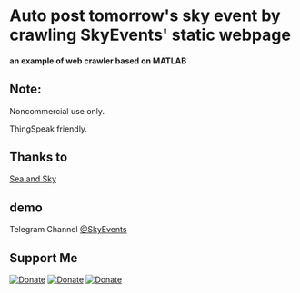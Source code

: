 # Auto post tomorrow's sky event by crawling SkyEvents' static webpage

#### an example of web crawler based on MATLAB

## Note: 

Noncommercial use only.
        
ThingSpeak friendly.

## Thanks to 

[Sea and Sky](http://www.seasky.org/)

## demo

Telegram Channel [@SkyEvents](https://t.me/SkyEvents)

## Support Me

[![Donate](https://img.shields.io/badge/Donate-PayPal-green.svg)](https://www.paypal.me/Mesoscale)
[![Donate](https://img.shields.io/badge/Donate-WeChat-brightgreen.svg)](https://github.com/chouj/donate-page/blob/master/simple/images/WeChatQR.jpg?raw=true)
[![Donate](https://img.shields.io/badge/Donate-AliPay-blue.svg)](https://github.com/chouj/donate-page/blob/master/simple/images/AlipayQR.jpg?raw=true)
